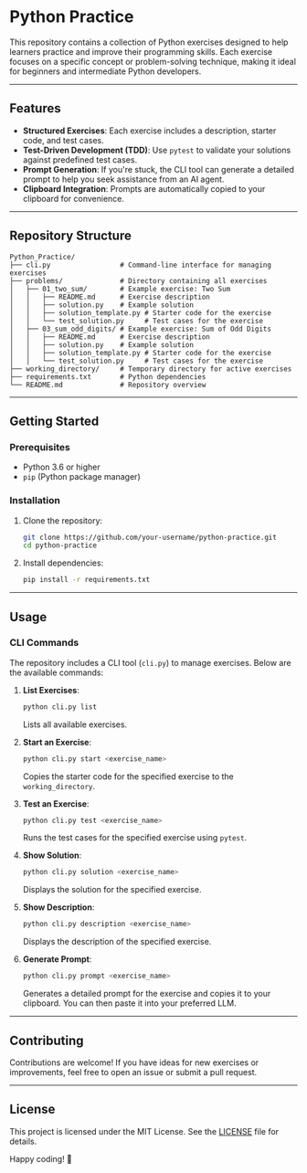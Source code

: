 # Python Practice

This repository contains a collection of Python exercises designed to help learners practice and improve their programming skills. Each exercise focuses on a specific concept or problem-solving technique, making it ideal for beginners and intermediate Python developers.

---

## Features

- **Structured Exercises**: Each exercise includes a description, starter code, and test cases.
- **Test-Driven Development (TDD)**: Use `pytest` to validate your solutions against predefined test cases.
- **Prompt Generation**: If you're stuck, the CLI tool can generate a detailed prompt to help you seek assistance from an AI agent.
- **Clipboard Integration**: Prompts are automatically copied to your clipboard for convenience.

---

## Repository Structure

```
Python_Practice/
├── cli.py                 # Command-line interface for managing exercises
├── problems/              # Directory containing all exercises
│   ├── 01_two_sum/        # Example exercise: Two Sum
│   │   ├── README.md      # Exercise description
│   │   ├── solution.py    # Example solution
│   │   ├── solution_template.py # Starter code for the exercise
│   │   └── test_solution.py     # Test cases for the exercise
│   ├── 03_sum_odd_digits/ # Example exercise: Sum of Odd Digits
│   │   ├── README.md      # Exercise description
│   │   ├── solution.py    # Example solution
│   │   ├── solution_template.py # Starter code for the exercise
│   │   └── test_solution.py     # Test cases for the exercise
├── working_directory/     # Temporary directory for active exercises
├── requirements.txt       # Python dependencies
└── README.md              # Repository overview
```

---

## Getting Started

### Prerequisites

- Python 3.6 or higher
- `pip` (Python package manager)

### Installation

1. Clone the repository:
   ```bash
   git clone https://github.com/your-username/python-practice.git
   cd python-practice
   ```

2. Install dependencies:
   ```bash
   pip install -r requirements.txt
   ```

---

## Usage

### CLI Commands

The repository includes a CLI tool (`cli.py`) to manage exercises. Below are the available commands:

1. **List Exercises**:
   ```bash
   python cli.py list
   ```
   Lists all available exercises.

2. **Start an Exercise**:
   ```bash
   python cli.py start <exercise_name>
   ```
   Copies the starter code for the specified exercise to the `working_directory`.

3. **Test an Exercise**:
   ```bash
   python cli.py test <exercise_name>
   ```
   Runs the test cases for the specified exercise using `pytest`.

4. **Show Solution**:
   ```bash
   python cli.py solution <exercise_name>
   ```
   Displays the solution for the specified exercise.

5. **Show Description**:
   ```bash
   python cli.py description <exercise_name>
   ```
   Displays the description of the specified exercise.

6. **Generate Prompt**:
   ```bash
   python cli.py prompt <exercise_name>
   ```
   Generates a detailed prompt for the exercise and copies it to your clipboard. You can then paste it into your preferred LLM.

---

## Contributing

Contributions are welcome! If you have ideas for new exercises or improvements, feel free to open an issue or submit a pull request.

---

## License

This project is licensed under the MIT License. See the [LICENSE](LICENSE) file for details.


Happy coding! 🚀
